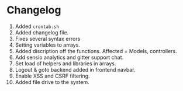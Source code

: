 Changelog
====================

01. Added `crontab.sh`
02. Added changelog file.
03. Fixes several syntax errors
04. Setting variables to arrays.
05. Added discription off the functions. Affected = Models, controllers.
06. Add sensio analytics and gitter support chat.
07. Set load of helpers and libraries in arrays.
08. Logout & goto backend added in frontend navbar.
09. Enable XSS and CSRF filtering.
10. Added file drive to the system.

